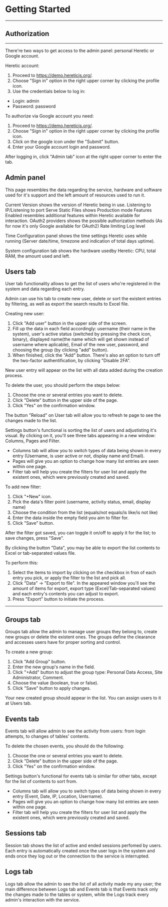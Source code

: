 # Getting Started
---
## Authorization
---
There're two ways to get access to the admin panel: personal Heretic or Google account.

Heretic account:
1. Proceed to https://demo.hereticjs.org/.
2. Choose "Sign in" option in the right upper corner by clicking the profile icon.
3. Use the credentials below to log in:
+ Login: admin
+ Password: password

To authorize via Google account you need:
1. Proceed to https://demo.hereticjs.org/.
2. Choose "Sign in" option in the right upper corner by clicking the profile icon.
3. Click on the google icon under the "Submit" button.
4. Enter your Google account login and password.


After logging in, click "Admin tab" icon at the right upper corner to enter the tab.

## Admin panel
This page resembles the data regarding the service, hardware and software used for it's support and the left amount of resources used to run it.

Current Version shows the version of Heretic being in use.
Listening to IP/Listening to port
Serve Static Files shows 
Production mode
Features Enabled resembles additional features within Heretic available for interaction.
OAuth2 providers shows the possible authorization methods (As for now it's only Google available for OAuth2)
Rate limiting
Log level

Time Configuration panel shows the time settings Heretic uses while running (Server date/time, timezone and indication of total days uptime).

System configuration tab shows the hardware usedby Heretic: CPU, total RAM, the amount used and left.


## Users tab
User tab functionality allows to get the list of users who're registered in the system and data regarding each entry.

Admin can use his tab to create new user, delete or sort the existent entries by filtering, as well as export the search results to Excel file.

Creating new user:
1. Click "Add user" button in the upper side of the screen.
2. Fill up the data in each field accordingly: username (their name in the system), user's active status (switched by pressing the check icon, binary), displayed name(the name which will get shown instead of username where aplicable), Email of the new user, password, and choosing the group (by clicking "add" button).
3. When finished, click the "Add" button.
There's also an option to turn off the two-factor authentification, by clicking "Disable 2FA".

New user entry will appear on the list with all data added during the creation process.

To delete the user, you should perform the steps below:
1. Choose the one or several entries you want to delete.
2. Click "Delete" button in the upper side of the page.
3. Click "Yes" on the confirmation window.

The button "Reload" on User tab will allow you to refresh te page to see the changes made to the list.

Settings button's functional is sorting the list of users and adjustisting it's visual. By clicking on it, you'll see three tabs appearing in a new window: Columns, Pages and Filter.
+ Columns tab will allow you to switch types of data being shown in every entry (Username, is user active or not, display name and Email).
+ Pages will give you an option to change how many list entries are seen within one page.
+ Filter tab will help you create the filters for user list and apply the existent ones, which were previously created and saved.

To add new filter:
1. Click "+New" icon.
2. Pick the data's filter point (username, activity status, email, display name)
3. Choose the condition from the list (equals/not equals/is like/is not like)
4. Enter the data inside the empty field you aim to filter for.
5. Click "Save" button.

After the filter got saved, you can toggle it on/off to apply it for the list; to save changes, press "Save".

By clicking the button "Data", you may be able to export the list contents to Excel or tab-separated values file.

To perform this:
1. Select the items to import by clicking on the checkbox in fron of each entry you pick, or apply the filter to the list and pick all.
2. Click "Data" -> "Export to file". In the appeared window you'll see the amount of items for export, export type (Excel/Tab-separated values) and each entry's contents you can adjust to export.
3. Press "Export" button to initiate the process.

---
 
## Groups tab
Groups tab allow the admin to manage user groups they belong to, create new groups or delete the existent ones. The groups define the clearance and accesses users have for proper sorting and control.

To create a new group:
1. Click "Add Group" button.
2. Enter the new group's name in the field.
3. Click "+Add" button to adjust the group type: Personal Data Access, Site Administrator, Comment.
4. Choose the value (boolean, true or false).
5. Click "Save" button to apply changes.

Your new created group should appear in the list. You can assign users to it at Users tab.

## Events tab
Events tab will allow admin to see the activity from users: from login attempts, to changes of tables' contents.

To delete the chosen events, you should do the following:
1. Choose the one or several entries you want to delete.
2. Click "Delete" button in the upper side of the page.
3. Click "Yes" on the confirmation window.

Settings button's functional for events tab is similar for other tabs, except for the list of contents to sort from.
+ Columns tab will allow you to switch types of data being shown in every entry (Event, Date, IP, Location, Username).
+ Pages will give you an option to change how many list entries are seen within one page.
+ Filter tab will help you create the filters for user list and apply the existent ones, which were previously created and saved.

## Sessions tab
Session tab shows the list of active and ended sessions perfomed by users. Each entry is automatically created once the user logs in the system and ends once they log out or the connection to the service is interrupted.


## Logs tab
Logs tab allow the admin to see the list of all activity made my any user; the main difference between Logs tab and Events tab is that Events track only the changes made to the tables or system, while the Logs track every admin's interaction with the service.

